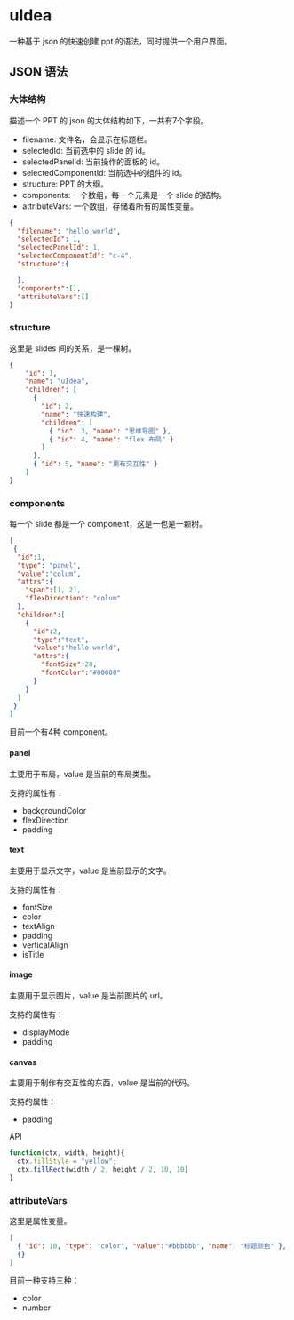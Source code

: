 # uIdea

一种基于 json 的快速创建 ppt 的语法，同时提供一个用户界面。

## JSON 语法

### 大体结构

描述一个 PPT 的 json 的大体结构如下，一共有7个字段。

- filename: 文件名，会显示在标题栏。
- selectedId: 当前选中的 slide 的 id。
- selectedPanelId: 当前操作的面板的 id。
- selectedComponentId: 当前选中的组件的 id。
- structure: PPT 的大纲。
- components: 一个数组，每一个元素是一个 slide 的结构。
- attributeVars: 一个数组，存储着所有的属性变量。

```json
{
  "filename": "hello world",
  "selectedId": 1,
  "selectedPanelId": 1,
  "selectedComponentId": "c-4",
  "structure":{

  },
  "components":[],
  "attributeVars":[]
}
```

### structure

这里是 slides 间的关系，是一棵树。

```json
{
    "id": 1,
    "name": "uIdea",
    "children": [
      {
        "id": 2,
        "name": "快速构建",
        "children": [
          { "id": 3, "name": "思维导图" },
          { "id": 4, "name": "flex 布局" }
        ]
      },
      { "id": 5, "name": "更有交互性" }
    ]
}
```

### components

每一个 slide 都是一个 component，这是一也是一颗树。

```json
[
 {
  "id":1,
  "type": "panel",
  "value":"colum",
  "attrs":{
    "span":[1, 2],
    "flexDirection": "colum"
  },
  "children":[
    {
      "id":2,
      "type":"text",
      "value":"hello world",
      "attrs":{
        "fontSize":20,
        "fontColor":"#00000"
      }
    }
  ]
 }
]

```

目前一个有4种 component。

#### panel

主要用于布局，value 是当前的布局类型。

支持的属性有：

- backgroundColor
- flexDirection
- padding
  
#### text

主要用于显示文字，value 是当前显示的文字。

支持的属性有：

- fontSize
- color
- textAlign
- padding
- verticalAlign
- isTitle

#### image

主要用于显示图片，value 是当前图片的 url。

支持的属性有：

- displayMode
- padding

#### canvas

主要用于制作有交互性的东西，value 是当前的代码。

支持的属性：

- padding

API

```js
function(ctx, width, height){
  ctx.fillStyle = "yellow";
  ctx.fillRect(width / 2, height / 2, 10, 10)
}
```

### attributeVars

这里是属性变量。

```json
[
  { "id": 10, "type": "color", "value":"#bbbbbb", "name": "标题颜色" },
  {}
]
```

目前一种支持三种：

- color
- number
